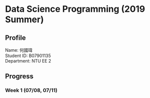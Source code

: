 # Data Science Programming (2019 Summer)
## Profile
Name: 何國瑋<br>
Student ID: B07901135<br> 
Department: NTU EE 2
## Progress
### Week 1 (07/08, 07/11)
